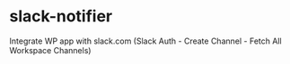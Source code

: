# slack-notifier
Integrate WP app with slack.com (Slack Auth - Create Channel - Fetch All Workspace Channels)
